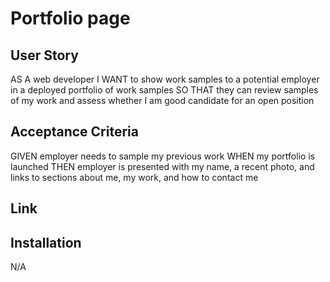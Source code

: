 # Portfolio page

## User Story

AS A web developer I WANT to show work samples to a potential employer in a deployed portfolio of work samples
SO THAT they can review samples of my work and assess whether I am good candidate for an open position

## Acceptance Criteria

GIVEN employer needs to sample my previous work
WHEN my portfolio is launched
THEN employer is presented with my name, a recent photo, and links to sections about me, my work, and how to contact me

## Link

## Installation
N/A